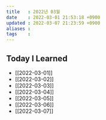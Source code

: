 ```yaml
---
title   : 2022년 03월 
date    : 2022-03-01 21:53:18 +0900
updated : 2022-03-07 21:23:59 +0900
aliases : 
tags    : 
---
```

## Today I Learned
- [[2022-03-01]]
- [[2022-03-02]]
- [[2022-03-03]]
- [[2022-03-04]]
- [[2022-03-05]]
- [[2022-03-06]]
- [[2022-03-07]]
